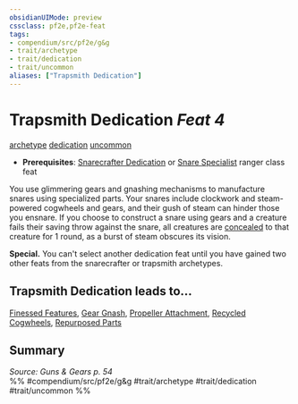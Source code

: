 ```yaml
---
obsidianUIMode: preview
cssclass: pf2e,pf2e-feat
tags:
- compendium/src/pf2e/g&g
- trait/archetype
- trait/dedication
- trait/uncommon
aliases: ["Trapsmith Dedication"]
---
```

# Trapsmith Dedication  *Feat 4*  
[archetype](../../rules/traits/archetype.md)  [dedication](../../rules/traits/dedication.md)  [uncommon](../../rules/traits/uncommon.md)  

- **Prerequisites**: [Snarecrafter Dedication](snarecrafter-dedication-apg.md) or [Snare Specialist](snare-specialist.md) ranger class feat

You use glimmering gears and gnashing mechanisms to manufacture snares using specialized parts. Your snares include clockwork and steam-powered cogwheels and gears, and their gush of steam can hinder those you ensnare. If you choose to construct a snare using gears and a creature fails their saving throw against the snare, all creatures are [concealed](../../rules/conditions.md#Concealed) to that creature for 1 round, as a burst of steam obscures its vision.

**Special.** You can't select another dedication feat until you have gained two other feats from the snarecrafter or trapsmith archetypes.

## Trapsmith Dedication leads to...

[Finessed Features](finessed-features-g-g.md), [Gear Gnash](gear-gnash-g-g.md), [Propeller Attachment](propeller-attachment-g-g.md), [Recycled Cogwheels](recycled-cogwheels-g-g.md), [Repurposed Parts](repurposed-parts-g-g.md)

## Summary

*Source: Guns & Gears p. 54*  
%% #compendium/src/pf2e/g&g #trait/archetype #trait/dedication #trait/uncommon %%